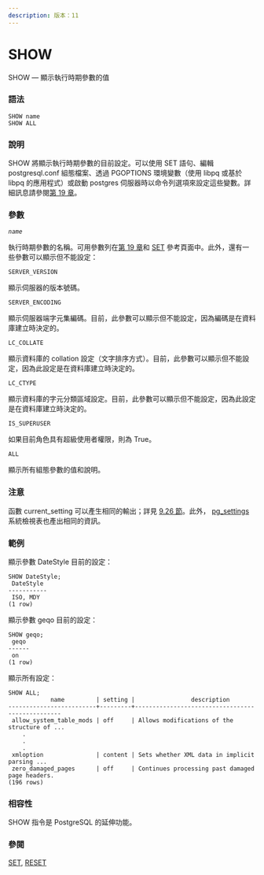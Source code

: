 ```yaml
---
description: 版本：11
---
```


# SHOW

SHOW — 顯示執行時期參數的值

### 語法

```text
SHOW name
SHOW ALL
```

### 說明

SHOW 將顯示執行時期參數的目前設定。可以使用 SET 語句、編輯postgresql.conf 組態檔案、透過 PGOPTIONS 環境變數（使用 libpq 或基於 libpq 的應用程式）或啟動 postgres 伺服器時以命令列選項來設定這些變數。詳細訊息請參閱[第 19 章](../../server-administration/server-configuration/)。

### 參數

_`name`_

執行時期參數的名稱。可用參數列在[第 19 章](../../server-administration/server-configuration/)和 [SET](set.md) 參考頁面中。此外，還有一些參數可以顯示但不能設定：

`SERVER_VERSION`

顯示伺服器的版本號碼。

`SERVER_ENCODING`

顯示伺服器端字元集編碼。目前，此參數可以顯示但不能設定，因為編碼是在資料庫建立時決定的。

`LC_COLLATE`

顯示資料庫的 collation 設定（文字排序方式）。目前，此參數可以顯示但不能設定，因為此設定是在資料庫建立時決定的。

`LC_CTYPE`

顯示資料庫的字元分類區域設定。目前，此參數可以顯示但不能設定，因為此設定是在資料庫建立時決定的。

`IS_SUPERUSER`

如果目前角色具有超級使用者權限，則為 True。

`ALL`

顯示所有組態參數的值和說明。

### 注意

函數 current\_setting 可以產生相同的輸出；詳見 [9.26 節](../../the-sql-language/functions-and-operators/system-administration.md)。此外， [pg\_settings ](../../internals/system-catalogs/pg_settings.md)系統檢視表也產出相同的資訊。

### 範例

顯示參數 DateStyle 目前的設定：

```text
SHOW DateStyle;
 DateStyle
-----------
 ISO, MDY
(1 row)
```

顯示參數 geqo 目前的設定：

```text
SHOW geqo;
 geqo
------
 on
(1 row)
```

顯示所有設定：

```text
SHOW ALL;
            name         | setting |                description                                                          
-------------------------+---------+-------------------------------------------------
 allow_system_table_mods | off     | Allows modifications of the structure of ...
    .
    .
    .
 xmloption               | content | Sets whether XML data in implicit parsing ...
 zero_damaged_pages      | off     | Continues processing past damaged page headers.
(196 rows)
```

### 相容性

SHOW 指令是 PostgreSQL 的延伸功能。

### 參閱

[SET](set.md), [RESET](reset.md)

